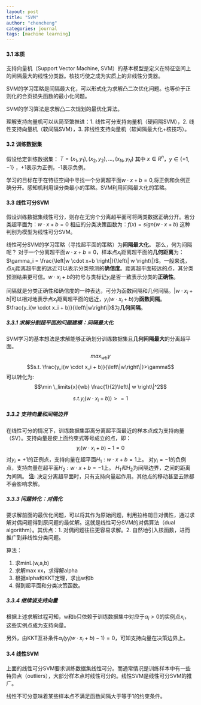 ```yaml
---
layout: post
title: "SVM"
author: "chencheng"
categories: journal
tags: [machine learning]
---
```


#### 3.1 本质
支持向量机（Support Vector Machine, SVM）的基本模型是定义在特征空间上的间隔最大的线性分类器。核技巧使之成为实质上的非线性分类器。

SVM的学习策略是间隔最大化，可以形式化为求解凸二次优化问题。也等价于正则化的合页损失函数的最小化问题。

SVM的学习算法是求解凸二次规划的最优化算法。

理解支持向量机可以从简至繁推进：1. 线性可分支持向量机（硬间隔SVM），2. 线性支持向量机（软间隔SVM），3. 非线性支持向量机（软间隔最大化+核技巧）。



#### 3.2 训练数据集
假设给定训练数据集：
$T={(x_1,y_1), (x_2, y_2), ..., (x_N, y_N)}$
其中
$x \in R^n$，$y\in\{+1, -1\}$
，+1表示为正例，-1表示负例。

学习的目标在于在特征空间中寻找一个分离超平面$w \cdot x + b = 0$,将正例和负例正确分开。感知机利用误分类最小的策略。SVM利用间隔最大化的策略。



#### 3.3 线性可分SVM
假设训练数据集线性可分，则存在无穷个分离超平面可将两类数据正确分开。若分类超平面为：$w \cdot x + b = 0$
相应的分类决策函数为：$f(x)=sign(w \cdot x + b)$
这种判别为模型为线性可分SVM。

线性可分SVM的学习策略（寻找超平面的策略）为**间隔最大化**。
那么，何为间隔呢？
对于一个分离超平面$w \cdot x +b = 0$，样本点$x_i$距离超平面的**几何距离**为：
$\gamma_i = \frac{\left|w \cdot x+b \right|}{\left\| w \right\|}$。一般来说，点$x_i$距离超平面的远近可以表示分类预测的**确信度**。距离超平面较远的点，其分类预测结果更可信。$w \cdot x_i + b$的符号与类标记$y_i$是否一致表示分类的**正确性**。

间隔就是分类正确性和确信度的一种表达，可分为函数间隔和几何间隔。$\left|w \cdot x_i + b\right|$可以相对地表示点$x_i$距离超平面的远近，$y_i(w \cdot x_i +b)$为**函数间隔**。$\frac{y_i(w \cdot x_i + b)}{\left\|w\right\|}$为**几何间隔**。

##### 3.3.1 求解分割超平面的问题建模：间隔最大化
SVM学习的基本想法是求解能够正确划分训练数据集且**几何间隔最大**的分离超平面。
$$max_{wb}   \gamma$$
$$s.t. \frac{y_i(w \cdot x_i + b)}{\left\|w\right\|}>\gamma$$
可以转化为:
$$\min \_limits{x}{wb} \frac{1}{2}\left\| w \right\|^2$$

$$s.t. y_i(w \cdot x_i + b)) >= 1$$

##### 3.3.2 支持向量和间隔边界
在线性可分的情况下，训练数据集距离分离超平面最近的样本点成为支持向量（SV）。支持向量是使上面约束式等号成立的点，即：
$$y_i(w \cdot x_i + b) - 1 = 0$$
对$y_i=+1$的正例点，支持向量在超平面$H_1:w \cdot x + b =1$上。
对$y_i=-1$的负例点，支持向量在超平面$H_2:w \cdot x + b =-1$上。
$H_1和H_2$为间隔边界，之间的距离为间隔。
**注:** 决定分离超平面时，只有支持向量起作用。其他点的移动甚至去除都不会影响求解。

##### 3.3.3 问题转化：对偶化

要求解前面的最优化问题，可以将其作为原始问题，利用拉格朗日对偶性，通过求解对偶问题得到原问题的最优解。这就是线性可分SVM的对偶算法（dual algorithm）。其优点：1. 对偶问题往往更容易求解。2. 自然地引入核函数，进而推广到非线性分类问题。

算法：

1. 求minL(w,a,b)
2. 求解max xx，求得解alpha
3. 根据alpha和KKT定理，求出w和b
4. 得到超平面和分类决策函数。

##### 3.3.4 继续谈支持向量

根据上述求解过程可知，w和b只依赖于训练数据集中对应于$\alpha_i>0$的实例点$x_i$， 这些实例点成为支持向量。

另外，由KKT互补条件$\alpha_i(y_i(w \cdot x_i + b )-1)=0$，可知支持向量在决策边界上。



#### 3.4 线性SVM

上面的线性可分SVM要求训练数据集线性可分。而通常情况是训练样本中有一些特异点（outliers），大部分样本点时线性可分的。线性SVM是线性可分SVM的推广。

线性不可分意味着某些样本点不满足函数间隔大于等于1的约束条件。
